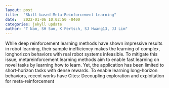 ```yaml
---
layout: post
title:  "Skill-based Meta-Reinforcement Learning"
date:   2022-01-06 10:02:50 -0400
categories: jekyll update
author: "T Nam, SH Sun, K Pertsch, SJ Hwang13, JJ Lim"
---
```

While deep reinforcement learning methods have shown impressive results in robot learning, their sample inefficiency makes the learning of complex, longhorizon behaviors with real robot systems infeasible. To mitigate this issue, metareinforcement learning methods aim to enable fast learning on novel tasks by learning how to learn. Yet, the application has been limited to short-horizon tasks with dense rewards. To enable learning long-horizon behaviors, recent works have Cites: Decoupling exploration and exploitation for meta-reinforcement